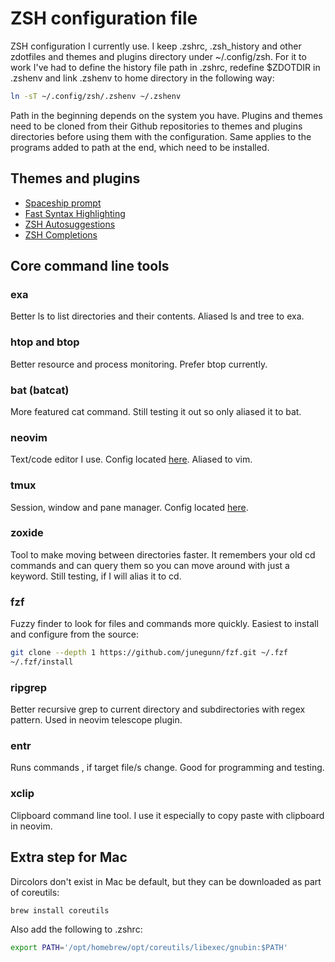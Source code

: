 # ZSH configuration file

ZSH configuration I currently use. I keep .zshrc, .zsh_history and other zdotfiles and themes and plugins directory under ~/.config/zsh. For it to work I've had to define the history file path in .zshrc, redefine $ZDOTDIR in .zshenv and link .zshenv to home directory in the following way:

```bash
ln -sT ~/.config/zsh/.zshenv ~/.zshenv
```

Path in the beginning depends on the system you have. Plugins and themes need to be cloned from their Github repositories to themes and plugins directories before using them with the configuration. Same applies to the programs added to path at the end, which need to be installed.

## Themes and plugins

- [Spaceship prompt](https://github.com/spaceship-prompt/spaceship-prompt)
- [Fast Syntax Highlighting](https://github.com/zdharma-continuum/fast-syntax-highlighting)
- [ZSH Autosuggestions](https://github.com/zsh-users/zsh-autosuggestions)
- [ZSH Completions](https://github.com/zsh-users/zsh-completions)

## Core command line tools

### exa

Better ls to list directories and their contents. Aliased ls and tree to exa.

### htop and btop

Better resource and process monitoring. Prefer btop currently.

### bat (batcat)

More featured cat command. Still testing it out so only aliased it to bat.

### neovim

Text/code editor I use. Config located [here](https://github.com/Aapok0/nvim). Aliased to vim.

### tmux

Session, window and pane manager. Config located [here](https://github.com/Aapok0/tmux).

### zoxide

Tool to make moving between directories faster. It remembers your old cd commands and can query them so you can move around with just a keyword. Still testing, if I will alias it to cd.

### fzf

Fuzzy finder to look for files and commands more quickly. Easiest to install and configure from the source:

```bash
git clone --depth 1 https://github.com/junegunn/fzf.git ~/.fzf
~/.fzf/install
```

### ripgrep

Better recursive grep to current directory and subdirectories with regex pattern. Used in neovim telescope plugin.

### entr

Runs commands , if target file/s change. Good for programming and testing.

### xclip

Clipboard command line tool. I use it especially to copy paste with clipboard in neovim.

## Extra step for Mac

Dircolors don't exist in Mac be default, but they can be downloaded as part of coreutils:

```bash
brew install coreutils
```

Also add the following to .zshrc:

```bash
export PATH='/opt/homebrew/opt/coreutils/libexec/gnubin:$PATH'
```
